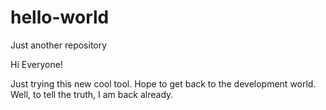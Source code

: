# hello-world
Just another repository

Hi Everyone!

Just trying this new cool tool. Hope to get back to the development world. 
Well, to tell the truth, I am back already. 
